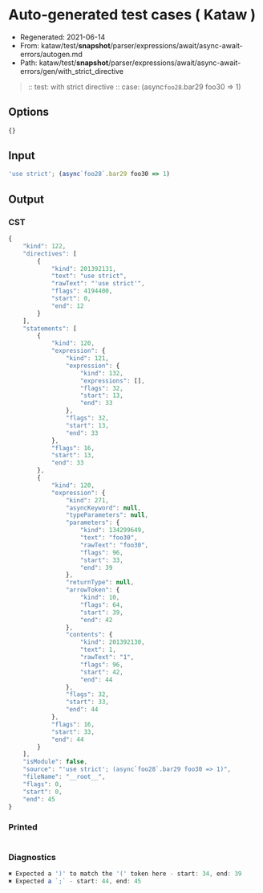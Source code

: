 # Auto-generated test cases ( Kataw )
- Regenerated: 2021-06-14
- From: kataw/test/__snapshot__/parser/expressions/await/async-await-errors/autogen.md
- Path: kataw/test/__snapshot__/parser/expressions/await/async-await-errors/gen/with_strict_directive
> :: test: with strict directive
> :: case: (async`foo28`.bar29 foo30 => 1)
## Options

`````js
{}
`````
## Input

`````js
'use strict'; (async`foo28`.bar29 foo30 => 1)
`````
## Output

### CST

```javascript
{
    "kind": 122,
    "directives": [
        {
            "kind": 201392131,
            "text": "use strict",
            "rawText": "'use strict'",
            "flags": 4194400,
            "start": 0,
            "end": 12
        }
    ],
    "statements": [
        {
            "kind": 120,
            "expression": {
                "kind": 121,
                "expression": {
                    "kind": 132,
                    "expressions": [],
                    "flags": 32,
                    "start": 13,
                    "end": 33
                },
                "flags": 32,
                "start": 13,
                "end": 33
            },
            "flags": 16,
            "start": 13,
            "end": 33
        },
        {
            "kind": 120,
            "expression": {
                "kind": 271,
                "asyncKeyword": null,
                "typeParameters": null,
                "parameters": {
                    "kind": 134299649,
                    "text": "foo30",
                    "rawText": "foo30",
                    "flags": 96,
                    "start": 33,
                    "end": 39
                },
                "returnType": null,
                "arrowToken": {
                    "kind": 10,
                    "flags": 64,
                    "start": 39,
                    "end": 42
                },
                "contents": {
                    "kind": 201392130,
                    "text": 1,
                    "rawText": "1",
                    "flags": 96,
                    "start": 42,
                    "end": 44
                },
                "flags": 32,
                "start": 33,
                "end": 44
            },
            "flags": 16,
            "start": 33,
            "end": 44
        }
    ],
    "isModule": false,
    "source": "'use strict'; (async`foo28`.bar29 foo30 => 1)",
    "fileName": "__root__",
    "flags": 0,
    "start": 0,
    "end": 45
}
```

### Printed

```javascript

```

### Diagnostics

```javascript
✖ Expected a ')' to match the '(' token here - start: 34, end: 39
✖ Expected a `;` - start: 44, end: 45

```

